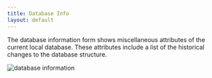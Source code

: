 ```yaml
---
title: Database Info
layout: default
---
```


The database information form shows miscellaneous attributes of the current local database. These attributes include a list of the historical changes to the database structure.

![database information](/images/database_info.png)
